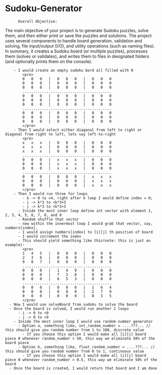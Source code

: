 # Sudoku-Generator
          Overall Objective:
The main objective of your project is to generate Sudoku puzzles, solve them, and then either print or save the puzzles and solutions. The project uses several components to handle board generation, validation and solving, file input/output (I/O), and utility operations (such as naming files). In summary, it creates a Sudoku board (or multiple puzzles), processes them (solves or validates), and writes them to files in designated folders (and optionally prints them on the console).

        - I would create an empty sudoku bord all filled with 0
            <pre>
            0   0   0   |   0   0   0   |   0   0   0
            0   0   0   |   0   0   0   |   0   0   0 
            0   0   0   |   0   0   0   |   0   0   0 
            .........................................
            0   0   0   |   0   0   0   |   0   0   0 
            0   0   0   |   0   0   0   |   0   0   0 
            0   0   0   |   0   0   0   |   0   0   0 
            .........................................
            0   0   0   |   0   0   0   |   0   0   0 
            0   0   0   |   0   0   0   |   0   0   0 
            0   0   0   |   0   0   0   |   0   0   0
            </pre>
        - Then I would select either diagonal from left to right or diagonal from right to left, lets say left-to-right
            <pre>
            x   x   x   |   0   0   0   |   0   0   0
            x   x   x   |   0   0   0   |   0   0   0 
            x   x   x   |   0   0   0   |   0   0   0 
            .........................................
            0   0   0   |   x   x   x   |   0   0   0 
            0   0   0   |   x   x   x   |   0   0   0 
            0   0   0   |   x   x   x   |   0   0   0 
            .........................................
            0   0   0   |   0   0   0   |   x   x   x 
            0   0   0   |   0   0   0   |   x   x   x 
            0   0   0   |   0   0   0   |   x   x   x
            </pre>
        - Then I would run three for loops
            - k -> 0 to <4, right after k loop I would define index = 0;
            - i -> k*3 to <k*3+3
            - j -> k*3 to <k*3+3
          - Inside the most inner loop define int vector with element 1, 2, 3, 4, 5, 6, 7, 8, and 9
          - Random shuffle that vector
          - now within the innermost loop I would grab that vector, say, numbers[index], 
          - I would assign numbers[index] to [i][j] th position of board
          - I would increment the index
          - This should yield something like this(note: this is just an example):
            <pre>
            1   4   5   |   0   0   0   |   0   0   0
            2   3   6   |   0   0   0   |   0   0   0 
            9   8   7   |   0   0   0   |   0   0   0 
            .........................................
            0   0   0   |   1   4   9   |   0   0   0 
            0   0   0   |   7   2   8   |   0   0   0 
            0   0   0   |   6   5   3   |   0   0   0 
            .........................................
            0   0   0   |   0   0   0   |   1   6   4 
            0   0   0   |   0   0   0   |   2   7   9 
            0   0   0   |   0   0   0   |   8   3   5
            </pre>
      - Now I would use solveBoard from sudoku to solve the board
      - Once the board is solved, I would run another 2 loops
          - i -> 0 to <9
          - j -> 0 to <9
        - Inside the most inner loop I would use random number generator
          - Option a, something like, int_random_number = ....???... // this should give you random number from 1 to 100, discrete value
            - If you choose this option I would make all [i][j] board piece 0 whenever random_number > 50, this way we eliminate 50% of the board piece
          - Option b, something like, float_random_number = ....???... // this should give you random number from 0 to 1, continuous value
            - If you choose this option I would make all [i][j] board piece 0 whenever random_number > 0.5, this way we eliminate 50% of the board
      - Once the board is created, I would return that board and I am done
